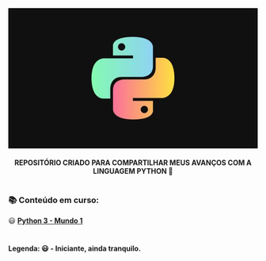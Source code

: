 <div align="center">
<img src="README.jpg">
</div> </br>

<div align="center">
<b> REPOSITÓRIO CRIADO PARA COMPARTILHAR MEUS AVANÇOS COM A LINGUAGEM PYTHON 🐍 </b>
</div>

#

<h3> 📚 Conteúdo em curso: </h3>
😃 <a href = "Python3 - Mundo 1"> <b> Python 3 - Mundo 1 </a> </b> </br>

#
<b> Legenda: 😃 - Iniciante, ainda tranquilo. </b>
